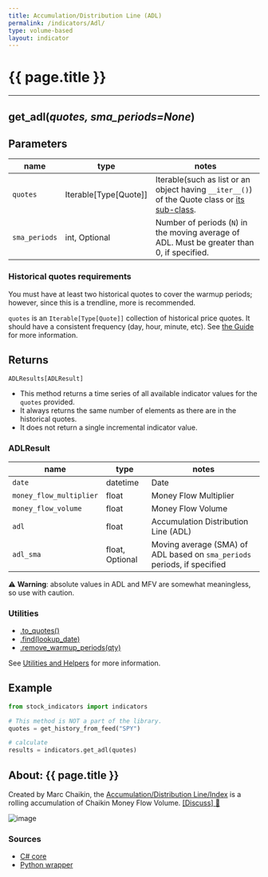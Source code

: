 ```yaml
---
title: Accumulation/Distribution Line (ADL)
permalink: /indicators/Adl/
type: volume-based
layout: indicator
---
```


# {{ page.title }}
<hr>

## **get_adl**(*quotes, sma_periods=None*)

## Parameters

| name | type | notes
| -- |-- |--
| `quotes` | Iterable[Type[Quote]] | Iterable(such as list or an object having `__iter__()`) of the Quote class or [its sub-class]({{site.baseurl}}/guide/#using-custom-quote-classes).
| `sma_periods` | int, Optional | Number of periods (`N`) in the moving average of ADL.  Must be greater than 0, if specified.

### Historical quotes requirements

You must have at least two historical quotes to cover the warmup periods; however, since this is a trendline, more is recommended.

`quotes` is an `Iterable[Type[Quote]]` collection of historical price quotes.  It should have a consistent frequency (day, hour, minute, etc).  See [the Guide]({{site.baseurl}}/guide/#historical-quotes) for more information.

## Returns

```python
ADLResults[ADLResult]
```

- This method returns a time series of all available indicator values for the `quotes` provided.
- It always returns the same number of elements as there are in the historical quotes.
- It does not return a single incremental indicator value.

### ADLResult

| name | type | notes
| -- |-- |--
| `date` | datetime | Date
| `money_flow_multiplier` | float | Money Flow Multiplier
| `money_flow_volume` | float | Money Flow Volume
| `adl` | float | Accumulation Distribution Line (ADL)
| `adl_sma` | float, Optional | Moving average (SMA) of ADL based on `sma_periods` periods, if specified

:warning: **Warning**: absolute values in ADL and MFV are somewhat meaningless, so use with caution.

### Utilities

- [.to_quotes()]({{site.baseurl}}/utilities#convert-to-quotes)
- [.find(lookup_date)]({{site.baseurl}}/utilities#find-indicator-result-by-date)
- [.remove_warmup_periods(qty)]({{site.baseurl}}/utilities#remove-warmup-periods)

See [Utilities and Helpers]({{site.baseurl}}/utilities#utilities-for-indicator-results) for more information.

## Example

```python
from stock_indicators import indicators

# This method is NOT a part of the library.
quotes = get_history_from_feed("SPY")

# calculate
results = indicators.get_adl(quotes)
```

## About: {{ page.title }}

Created by Marc Chaikin, the [Accumulation/Distribution Line/Index](https://en.wikipedia.org/wiki/Accumulation/distribution_index) is a rolling accumulation of Chaikin Money Flow Volume.
[[Discuss] :speech_balloon:]({{site.github.base_repository_url}}/discussions/271 "Community discussion about this indicator")

![image]({{site.charturl}}/Adl.png)

### Sources

- [C# core]({{site.base_sourceurl}}/a-d/Adl/Adl.cs)
- [Python wrapper]({{site.sourceurl}}/adl.py)
